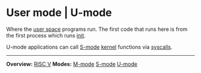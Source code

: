 # User mode | U-mode

Where the [user space](../userspace/userspace.md) programs run.
The first code that runs here is from the first process which runs [init](../userspace/bin/init.md).

U-mode applications can call [S-mode](S-mode.md) [kernel](../kernel/kernel.md) functions via [syscalls](../kernel/syscalls/syscalls.md).

---
**Overview:** [RISC V](RISCV.md)
**Modes:** [M-mode](M-mode.md) [S-mode](S-mode.md) [U-mode](U-mode.md) 

